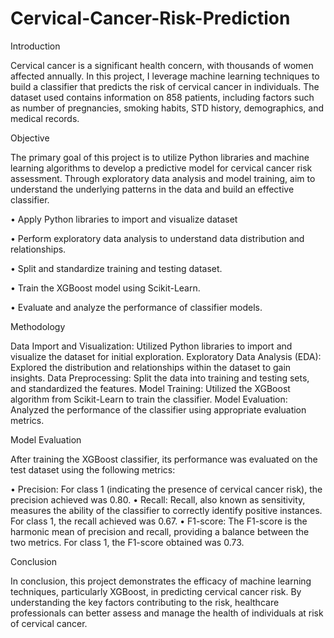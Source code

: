 # Cervical-Cancer-Risk-Prediction

Introduction

Cervical cancer is a significant health concern, with thousands of women affected annually. In this project, I leverage machine learning techniques to build a classifier that predicts the risk of cervical cancer in individuals. The dataset used contains information on 858 patients, including factors such as number of pregnancies, smoking habits, STD history, demographics, and medical records.



Objective

The primary goal of this project is to utilize Python libraries and machine learning algorithms to develop a predictive model for cervical cancer risk assessment. Through exploratory data analysis and model training, aim to understand the underlying patterns in the data and build an effective classifier.


•	Apply Python libraries to import and visualize dataset

•	Perform exploratory data analysis to understand data distribution and relationships.

•	Split and standardize training and testing dataset.

•	Train the XGBoost model using Scikit-Learn.

•	Evaluate and analyze the performance of classifier models.




Methodology

Data Import and Visualization: Utilized Python libraries to import and visualize the dataset for initial exploration.
Exploratory Data Analysis (EDA): Explored the distribution and relationships within the dataset to gain insights.
Data Preprocessing: Split the data into training and testing sets, and standardized the features.
Model Training: Utilized the XGBoost algorithm from Scikit-Learn to train the classifier.
Model Evaluation: Analyzed the performance of the classifier using appropriate evaluation metrics.





Model Evaluation

After training the XGBoost classifier, its performance was evaluated on the test dataset using the following metrics:

•	Precision: For class 1 (indicating the presence of cervical cancer risk), the precision achieved was 0.80.
•	Recall: Recall, also known as sensitivity, measures the ability of the classifier to correctly identify positive instances. For class 1, the recall achieved was 0.67.
•	F1-score: The F1-score is the harmonic mean of precision and recall, providing a balance between the two metrics. For class 1, the F1-score obtained was 0.73.




Conclusion

In conclusion, this project demonstrates the efficacy of machine learning techniques, particularly XGBoost, in predicting cervical cancer risk. By understanding the key factors contributing to the risk, healthcare professionals can better assess and manage the health of individuals at risk of cervical cancer.




